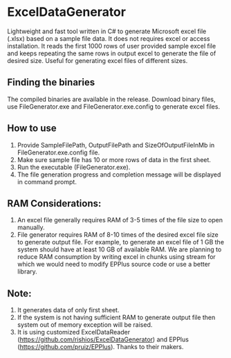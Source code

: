 ExcelDataGenerator
==================

Lightweight and fast tool written in C# to generate Microsoft excel file (.xlsx) based on a sample file data. It does not requires excel or access installation.
It reads the first 1000 rows of user provided sample excel file and keeps repeating the same rows in output excel to generate the file of desired size.
Useful for generating excel files of different sizes.

## Finding the binaries
The compiled binaries are available in the release. Download binary files, use
FileGenerator.exe and FileGenerator.exe.config to generate excel files.

## How to use
1. Provide SampleFilePath, OutputFilePath and SizeOfOutputFileInMb in FileGenerator.exe.config file.
2. Make sure sample file has 10 or more rows of data in the first sheet.
3. Run the executable (FileGenerator.exe).
4. The file generation progress and completion message will be displayed in command prompt.

## RAM Considerations:
1. An excel file generally requires RAM of 3-5 times of the file size to open manually.
2. File generator requires RAM of 8-10 times of the desired excel file size to generate output file. For example, to generate an excel file of 1 GB the system should have at least 10 GB of available RAM.
   We are planning to reduce RAM consumption by writing excel in chunks using stream for which we would need to modify EPPlus source code or use a better library.

## Note:
1. It generates data of only first sheet.
2. If the system is not having sufficient RAM to generate output file then system out of memory exception will be raised.
3. It is using customized ExcelDataReader (https://github.com/rishios/ExcelDataGenerator) and EPPlus (https://github.com/pruiz/EPPlus). Thanks to their makers.